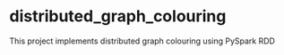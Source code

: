 # distributed_graph_colouring
This project implements distributed graph colouring using PySpark RDD

